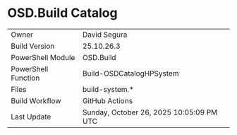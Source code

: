 ﻿# OSD.Build Catalog

| | |
|-|-|
| Owner | David Segura |
| Build Version | 25.10.26.3 |
| PowerShell Module | OSD.Build |
| PowerShell Function | Build-OSDCatalogHPSystem |
| Files | build-system.* |
| Build Workflow | GitHub Actions |
| Last Update | Sunday, October 26, 2025 10:05:09 PM UTC |
